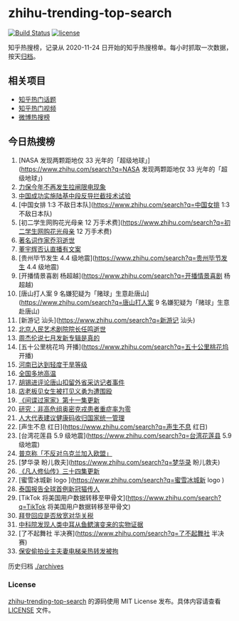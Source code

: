 # zhihu-trending-top-search

[![Build Status](https://github.com/justjavac/zhihu-trending-top-search/workflows/ci/badge.svg?branch=main)](https://github.com/justjavac/zhihu-trending-top-search/actions)
[![license](https://img.shields.io/github/license/justjavac/zhihu-trending-top-search)](https://github.com/justjavac/zhihu-trending-top-search/blob/main/LICENSE)

知乎热搜榜，记录从 2020-11-24 日开始的知乎热搜榜单。每小时抓取一次数据，按天[归档](./archives)。

## 相关项目

- [知乎热门话题](https://github.com/justjavac/zhihu-trending-hot-questions)
- [知乎热门视频](https://github.com/justjavac/zhihu-trending-hot-video)
- [微博热搜榜](https://github.com/justjavac/weibo-trending-hot-search)

## 今日热搜榜

<!-- BEGIN -->
<!-- 最后更新时间 Mon Jun 20 2022 20:28:30 GMT+0800 (China Standard Time) -->

1. [NASA 发现两颗距地仅 33 光年的「超级地球」](https://www.zhihu.com/search?q=NASA 发现两颗距地仅 33
   光年的「超级地球」)
1. [力保今年不再发生拉闸限电现象](https://www.zhihu.com/search?q=力保今年不再发生拉闸限电现象)
1. [中国成功实施陆基中段反导拦截技术试验](https://www.zhihu.com/search?q=中国成功实施陆基中段反导拦截技术试验)
1. [中国女排 1:3 不敌日本队](https://www.zhihu.com/search?q=中国女排 1:3 不敌日本队)
1. [初二学生网购花光母亲 12 万手术费](https://www.zhihu.com/search?q=初二学生网购花光母亲 12 万手术费)
1. [著名词作家乔羽逝世](https://www.zhihu.com/search?q=著名词作家乔羽逝世)
1. [董宇辉否认直播有文案](https://www.zhihu.com/search?q=董宇辉否认直播有文案)
1. [贵州毕节发生 4.4 级地震](https://www.zhihu.com/search?q=贵州毕节发生 4.4 级地震)
1. [开播情景喜剧 杨超越](https://www.zhihu.com/search?q=开播情景喜剧 杨超越)
1. [唐山打人案 9 名嫌犯疑为「赌球」生意赴唐山](https://www.zhihu.com/search?q=唐山打人案 9
   名嫌犯疑为「赌球」生意赴唐山)
1. [新游记 汕头](https://www.zhihu.com/search?q=新游记 汕头)
1. [北京人民艺术剧院院长任鸣逝世](https://www.zhihu.com/search?q=北京人民艺术剧院院长任鸣逝世)
1. [周杰伦说七月发新专辑是真的](https://www.zhihu.com/search?q=周杰伦说七月发新专辑是真的)
1. [五十公里桃花坞 开播](https://www.zhihu.com/search?q=五十公里桃花坞 开播)
1. [河南已达到轻度干旱等级](https://www.zhihu.com/search?q=河南已达到轻度干旱等级)
1. [全国多地高温](https://www.zhihu.com/search?q=全国多地高温)
1. [胡锡进评论唐山扣留外省采访记者事件](https://www.zhihu.com/search?q=胡锡进评论唐山扣留外省采访记者事件)
1. [店老板见女生被打见义勇为遭围殴](https://www.zhihu.com/search?q=店老板见女生被打见义勇为遭围殴)
1. [《间谍过家家》第十一集更新](https://www.zhihu.com/search?q=《间谍过家家》第十一集更新)
1. [研究：非高危组奥密克戎患者重症率为零](https://www.zhihu.com/search?q=研究：非高危组奥密克戎患者重症率为零)
1. [人大代表建议健康码收归国家统一管理](https://www.zhihu.com/search?q=人大代表建议健康码收归国家统一管理)
1. [声生不息 红日](https://www.zhihu.com/search?q=声生不息 红日)
1. [台湾花莲县 5.9 级地震](https://www.zhihu.com/search?q=台湾花莲县 5.9 级地震)
1. [普京称「不反对乌克兰加入欧盟」](https://www.zhihu.com/search?q=普京称「不反对乌克兰加入欧盟」)
1. [梦华录 盼儿救夫](https://www.zhihu.com/search?q=梦华录 盼儿救夫)
1. [《凡人修仙传》三十四集更新](https://www.zhihu.com/search?q=《凡人修仙传》三十四集更新)
1. [蜜雪冰城新 logo ](https://www.zhihu.com/search?q=蜜雪冰城新 logo )
1. [泰国报告全球首例新冠猫传人](https://www.zhihu.com/search?q=泰国报告全球首例新冠猫传人)
1. [TikTok 将美国用户数据转移至甲骨文](https://www.zhihu.com/search?q=TikTok 将美国用户数据转移至甲骨文)
1. [拜登回应是否放宽对华关税](https://www.zhihu.com/search?q=拜登回应是否放宽对华关税)
1. [中科院发现人类中耳从鱼鳃演变来的实物证据](https://www.zhihu.com/search?q=中科院发现人类中耳从鱼鳃演变来的实物证据)
1. [了不起舞社 半决赛](https://www.zhihu.com/search?q=了不起舞社 半决赛)
1. [保安偷拍业主夫妻电梯亲热转发被拘](https://www.zhihu.com/search?q=保安偷拍业主夫妻电梯亲热转发被拘)

<!-- END -->

历史归档 [./archives](./archives)

### License

[zhihu-trending-top-search](https://github.com/justjavac/zhihu-trending-top-search)
的源码使用 MIT License 发布。具体内容请查看 [LICENSE](./LICENSE) 文件。
